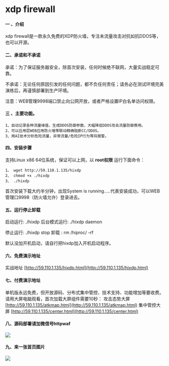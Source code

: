 # xdp firewall

#### 一 、介绍
xdp firewall是一款永久免费的XDP防火墙，专注未流量攻击对抗如抗DDOS等，也可以开源。

#### 二、承诺和不承诺
承诺：为了保证服务器安全，除首次安装，任何时候绝不联网，大量实战稳定可靠。

不承诺：无论任何原因引发的任何问题，都不负任何责任；请务必在测试环境完美演练后，再谨慎部署到生产环境。

注意：WEB管理9998端口禁止向公网开放，或者严格设置IP白名单访问权限。

#### 三 、主要功能。
    1、自动记录各种流量峰值，生成DDOS防御参数，大幅降低DDOS攻击流量防御费用。
    2、可以应用层WEB应用防火墙等联动精确阻断CC/DDOS。
    3、用AI技术分析危险流量，异常流量/危险IP行为等将报警。

#### 四、安装步骤
支持Linux x86 64位系统，保证可以上网，以 **root权限** 运行下面命令：

    1、 wget http://59.110.1.135/hixdp
    2、 chmod +x ./hixdp
    3、 ./hixdp

首次安装下载大约半分钟，出现System is running.....代表安装成功，可以WEB管理口9998（防火墙允许）登录进去。

#### 五、运行停止卸载
启动运行:  ./hixdp         后台模式运行:   ./hixdp daemon

停止运行:  ./hixdp stop    卸载 :   rm  /hiproc/ -rf

默认没加开机启动，请自行把hixdp加入开机启动程序。

#### 六、免费演示地址

实战地址 [http://59.110.1.135/hixdp.html](http://59.110.1.135/hixdp.html)

#### 七、付费演示地址

单机版永远免费，但开放源码、分布式集中管控、技术支持、功能增加等要收费。请用大屏电脑观看，首次加载大屏组件需要10秒：
攻击态势大屏 [http://59.110.1.135/atkmap.html](http://59.110.1.135/atkmap.html)
集中管控大屏 [http://59.110.1.135/center.html](http://59.110.1.135/center.html)

#### 八、源码部署请加微信号httpwaf

![](https://gitee.com/httpwaf/httpwaf/raw/master/img/wechat.png)

#### 九、来一张首页图片

![](https://gitee.com/httpwaf/httpwaf/raw/master/img/home.png)
